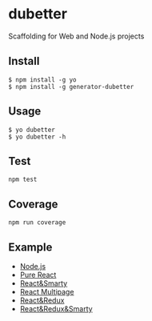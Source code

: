 # dubetter
Scaffolding for Web and Node.js projects


Install
------

    $ npm install -g yo
    $ npm install -g generator-dubetter


Usage
---
    
    $ yo dubetter
    $ yo dubetter -h


Test
---

    npm test


Coverage
---
    
    npm run coverage
   
   
Example
---

- [Node.js](https://github.com/ielgnaw/boilerplate/tree/master/nodejs)
- [Pure React](https://github.com/ielgnaw/boilerplate/tree/master/pure-react)
- [React&Smarty](https://github.com/ielgnaw/boilerplate/tree/master/react-php)
- [React Multipage](https://github.com/ielgnaw/boilerplate/tree/master/pure-react-multipage)
- [React&Redux](https://github.com/ielgnaw/boilerplate/tree/master/pure-react-redux)
- [React&Redux&Smarty](https://github.com/ielgnaw/boilerplate/tree/master/react-redux-php)
